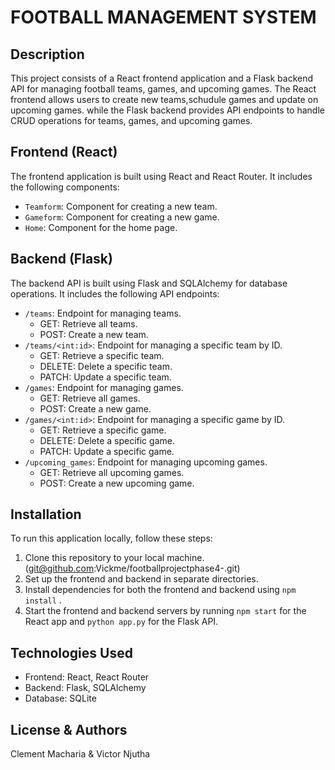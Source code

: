 # FOOTBALL MANAGEMENT SYSTEM

## Description
This project consists of a React frontend application and a Flask backend API for managing football teams, games, and upcoming games. The React frontend allows users to create new teams,schudule games and update on upcoming games. while the Flask backend provides API endpoints to handle CRUD operations for teams, games, and upcoming games.

## Frontend (React)
The frontend application is built using React and React Router. It includes the following components:
- `Teamform`: Component for creating a new team.
- `Gameform`: Component for creating a new game.
- `Home`: Component for the home page.

## Backend (Flask)
The backend API is built using Flask and SQLAlchemy for database operations. It includes the following API endpoints:
- `/teams`: Endpoint for managing teams.
  - GET: Retrieve all teams.
  - POST: Create a new team.
- `/teams/<int:id>`: Endpoint for managing a specific team by ID.
  - GET: Retrieve a specific team.
  - DELETE: Delete a specific team.
  - PATCH: Update a specific team.
- `/games`: Endpoint for managing games.
  - GET: Retrieve all games.
  - POST: Create a new game.
- `/games/<int:id>`: Endpoint for managing a specific game by ID.
  - GET: Retrieve a specific game.
  - DELETE: Delete a specific game.
  - PATCH: Update a specific game.
- `/upcoming_games`: Endpoint for managing upcoming games.
  - GET: Retrieve all upcoming games.
  - POST: Create a new upcoming game.

## Installation
To run this application locally, follow these steps:
1. Clone this repository to your local machine.(git@github.com:Vickme/footballprojectphase4-.git)
2. Set up the frontend and backend in separate directories.
3. Install dependencies for both the frontend and backend using `npm install` .
4. Start the frontend and backend servers by running `npm start` for the React app and `python app.py` for the Flask API.

## Technologies Used
- Frontend: React, React Router
- Backend: Flask, SQLAlchemy
- Database: SQLite

## License & Authors
Clement Macharia & Victor Njutha 